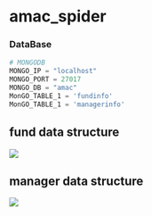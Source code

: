 # amac_spider

### DataBase
```python
# MONGODB
MONGO_IP = "localhost"
MONGO_PORT = 27017
MONGO_DB = "amac"
MonGO_TABLE_1 = 'fundinfo'
MonGO_TABLE_1 = 'managerinfo'
```

## fund data structure


![](https://gitee.com/smoothlsl/img/raw/master/images/fund_data.png)


## manager data structure


![](https://gitee.com/smoothlsl/img/raw/master/images/manager_data.png)
